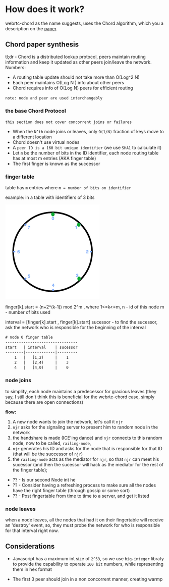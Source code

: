 How does it work?
=======================================

webrtc-chord as the name suggests, uses the Chord algorithm, which you a description on the [paper][1].

## Chord paper synthesis

tl;dr - Chord is a distributed lookup protocol, peers maintain routing information and keep it updated as other peers join/leave the network. Numbers:
- A routing table update should not take more than O(Log^2 N)
- Each peer maintains O(Log N ) info about other peers
- Chord requires info of O(Log N) peers for efficient routing

`note: node and peer are used interchangebly`

### the base Chord Protocol
`this section does not cover concorrent joins or failures`

- When the `N^th` node joins or leaves, only `O(1/N)` fraction of keys move to a different location
- Chord doesn't use virtual nodes
- A `peer ID is a 160 bit unique identifier` (we use `SHA1` to calculate it)
- Let `m` be the number of bits in the ID identifier, each node routing table has at most m entries (AKA finger table)
- The first finger is known as the successor 

### finger table

table has `m` entries where `m = number of bits on identifier`

example: 
  in a table with identifiers of 3 bits

  ![](/img/3bit-hashring.png)

  finger[k].start = (n+2^(k-1)) mod 2^m , 
    where 1<=k<=m,
          n - id of this node
          m - number of bits used

  interval = [finger[k].start , finger[k].start]
  sucessor - to find the sucessor, ask the network who is responsible for the beginning of the interval

  ```
  # node 0 finger table
  --------------------------------
  start   | interval    | sucessor
  --------|-------------|---------
      1   |   [1,2)     |    1
      2   |   [2,4)     |    3
      4   |   [4,0)     |    0
  ```

### node joins

to simplify, each node maintains a predecessor for gracious leaves (they say, I still don't think this is beneficial for the webrtc-chord case, simply because there are open connections)

**flow:**

1. A new node wants to join the network, let's call it `njr`
2. `njr` asks for the signaling server to present him to random node in the network
3. the handshare is made (ICE'ing dance) and `njr` connects to this random node, now to be called, `railing-node`, 
4. `njr` generates his ID and asks for the node that is responsible for that ID (that will be the successor of `njr`)
5. the `railing-node` acts as the mediator for `njr`, so that `njr` can meet his sucessor (and then the sucessor will hack as the mediator for the rest of the finger table);

- ?? - Is our second Node int he 
- ?? - Consider having a refreshing process to make sure all the nodes have the right finger table (through gossip or some sort)
- ?? - Post fingertable from time to time to a server, and get it listed

### node leaves

when a node leaves, all the nodes that had it on their fingertable will receive an 'destroy' event, so, they must probe the network for who is responsible for that interval right now.

## Considerations

- Javascript has a maximum int size of `2^53`, so we use `big-integer` libraty to provide the capability to operate `160 bit` numbers, while representing them in hex format

- The first 3 peer should join in a non concorrent manner, creating warmp 

[1]: http://pdos.csail.mit.edu/papers/chord:sigcomm01/chord_sigcomm.pdf